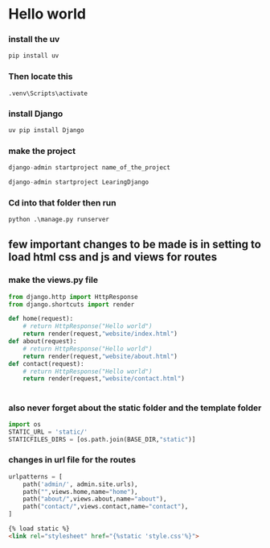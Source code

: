 # Hello world
### install the uv
```py
pip install uv
```
### Then locate this 
```
.venv\Scripts\activate
```
### install Django
```py
uv pip install Django
```
### make the project
```py
django-admin startproject name_of_the_project
```
```py
django-admin startproject LearingDjango
```
### Cd into that folder then run

```py 
python .\manage.py runserver
```

## few important changes to be made is in setting to load html css and js and views for routes 

### make the views.py file
```py
from django.http import HttpResponse
from django.shortcuts import render

def home(request):
    # return HttpResponse("Hello world")
    return render(request,"website/index.html")
def about(request):
    # return HttpResponse("Hello world")
    return render(request,"website/about.html")
def contact(request):
    # return HttpResponse("Hello world")
    return render(request,"website/contact.html")
```
#
### also never forget about the static folder and the template folder 
``` py
import os
STATIC_URL = 'static/'
STATICFILES_DIRS = [os.path.join(BASE_DIR,"static")]
```

### changes in url file for the routes
```py
urlpatterns = [
    path('admin/', admin.site.urls),
    path("",views.home,name="home"),
    path("about/",views.about,name="about"),
    path("contact/",views.contact,name="contact"),
]
```
```html
{% load static %}
<link rel="stylesheet" href="{%static 'style.css'%}">

```
